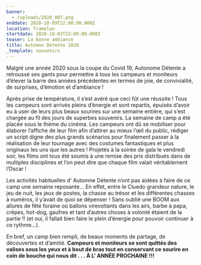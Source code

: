 ```yaml
---
banner:
  - /uploads/2020_007.png
enddate: 2020-10-09T22:00:00.000Z
location: Tramelan
startdate: 2020-10-03T22:00:00.000Z
teaser: La bonne ambiance
title: Automne Détente 2020
_template: souvenirs
---
```



Malgré une année 2020 sous la coupe du Covid 19, Autonome Détente a retroussé ses gants pour permettre à tous les campeurs et moniteurs d’élever la barre des années précédentes en termes de joie, de convivialité, de surprises, d’émotion et d’ambiance !

Après prise de température, il s’est avéré que ceci fût une réussite ! Tous les campeurs sont arrivés pleins d’énergie et sont repartis, épuisés d’avoir eu à user de leurs plus beaux sourires sur une semaine entière, qui s’est chargée au fil des jours de superbes souvenirs. La semaine de camp a été placée sous le thème du cinéma. Les campeurs ont dû se mobiliser pour élaborer l’affiche de leur film afin d’attirer au mieux l’œil du public, rédiger un script digne des plus grands scénarios pour finalement passer à la réalisation de leur tournage avec des costumes fantastiques et plus originaux les uns que les autres ! Projetés à la soirée de gala le vendredi soir, les films ont tous été soumis à une remise des prix distribués dans de multiples disciplines et l’on peut dire que chaque film valait véritablement l’Oscar !

Les activités habituelles d’ Automne Détente n’ont pas aidées à faire de ce camp une semaine reposante... En effet, entre le Cluedo grandeur nature, le jeu de nuit, les jeux de postes, la chasse au trésor et les différentes chasses à numéros, il y’avait de quoi se dépenser ! Sans oublié une BOOM aux allures de fête foraine où ballons virevoltants dans les airs, barbe à papa, crêpes, hot-dog, gaufres et tant d’autres choses à volonté étaient de la partie !! (et oui, il fallait bien faire le plein d’énergie pour pouvoir continuer à ce rythme...).

En bref, un camp bien rempli, de beaux moments de partage, de découvertes et d’amitié. **Campeurs et moniteurs se sont quittés des valises sous les yeux et à bout de bras tout en conservant ce sourire en coin de bouche qui nous dit . . . À L’ ANNÉE PROCHAINE !!!**


